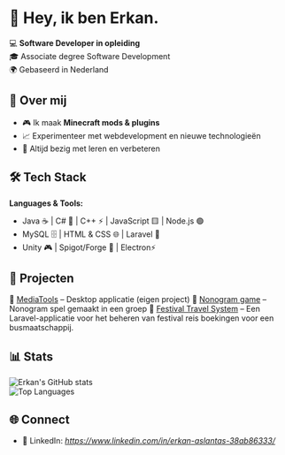 # 👋 Hey, ik ben Erkan.

💻 **Software Developer in opleiding**  
🎓 Associate degree Software Development  
🌍 Gebaseerd in Nederland

## 🚀 Over mij
- 🎮 Ik maak **Minecraft mods & plugins**  
- 📈 Experimenteer met webdevelopment en nieuwe technologieën
- 🎯 Altijd bezig met leren en verbeteren  

## 🛠️ Tech Stack
**Languages & Tools:**  
- Java ☕ | C# 🔹 | C++ ⚡ | JavaScript 🟨 | Node.js 🟢  
- MySQL 🗄️ | HTML & CSS 🌐 | Laravel 🎈  
- Unity 🎮 | Spigot/Forge 🔨 | Electron⚡  

## 📌 Projecten
🔹 [MediaTools](https://github.com/Erkan21211/MediaTools) – Desktop applicatie (eigen project)
🔹 [Nonogram game](https://github.com/Tom-wdh/NonogramOfficial) – Nonogram spel gemaakt in een groep
🔹 [Festival Travel System](https://github.com/Erkan21211/FTSLaravel) – Een Laravel-applicatie voor het beheren van festival reis boekingen voor een busmaatschappij.

## 📊 Stats
![Erkan's GitHub stats](https://github-readme-stats.vercel.app/api?username=Erkan21211&show_icons=true&theme=radical)  
![Top Languages](https://github-readme-stats.vercel.app/api/top-langs/?username=Erkan21211&layout=compact&theme=radical)


## 🌐 Connect
- 💼 LinkedIn: *https://www.linkedin.com/in/erkan-aslantas-38ab86333/*   
